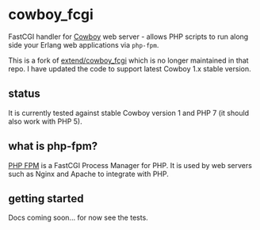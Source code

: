 cowboy_fcgi
===========

FastCGI handler for [Cowboy](https://github.com/ninenines/cowboy) web server -
allows PHP scripts to run along side your Erlang web applications via `php-fpm`.

This is a fork of [extend/cowboy_fcgi](https://github.com/extend/cowboy_fcgi)
which is no longer maintained in that repo. I have updated the code to support
latest Cowboy 1.x stable version.

status
------

It is currently tested against stable Cowboy version 1 and PHP 7 (it should
also work with PHP 5).

what is php-fpm?
----------------

[PHP FPM](https://secure.php.net/manual/en/install.fpm.php) is a FastCGI
Process Manager for PHP. It is used by web servers such as Nginx and Apache to
integrate with PHP.

getting started
---------------

Docs coming soon... for now see the tests.
